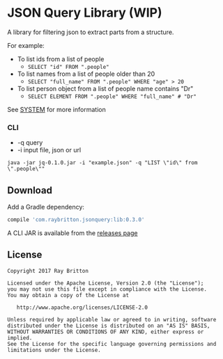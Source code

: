 # JSON Query Library (WIP)

A library for filtering json to extract parts from a structure.

For example:
* To list ids from a list of people
    * `SELECT "id" FROM ".people"`
* To list names from a list of people older than 20
    * `SELECT "full_name" FROM ".people" WHERE "age" > 20`
* To list person object from a list of people name contains "Dr"
    * `SELECT ELEMENT FROM ".people" WHERE "full_name" # "Dr"`
    
See [SYSTEM](https://github.com/raybritton/json-query/blob/master/SYSTEM.md) for more information

### CLI

* -q query
* -i input file, json or url

`java -jar jq-0.1.0.jar -i "example.json" -q "LIST \"id\" from \".people\""`

## Download

Add a Gradle dependency:

```groovy
compile 'com.raybritton.jsonquery:lib:0.3.0'
```

A CLI JAR is available from the [releases page](https://github.com/raybritton/json-query/releases)

## License

```
Copyright 2017 Ray Britton

Licensed under the Apache License, Version 2.0 (the "License");
you may not use this file except in compliance with the License.
You may obtain a copy of the License at

   http://www.apache.org/licenses/LICENSE-2.0

Unless required by applicable law or agreed to in writing, software
distributed under the License is distributed on an "AS IS" BASIS,
WITHOUT WARRANTIES OR CONDITIONS OF ANY KIND, either express or implied.
See the License for the specific language governing permissions and
limitations under the License.
```
